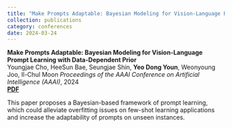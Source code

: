 ```yaml
---
title: "Make Prompts Adaptable: Bayesian Modeling for Vision-Language Prompt Learning with Data-Dependent Prior"
collection: publications
category: conferences
date: 2024-03-24
---
```


**Make Prompts Adaptable: Bayesian Modeling for Vision-Language Prompt Learning with Data-Dependent Prior**  
Youngjae Cho, HeeSun Bae, Seungjae Shin, **Yeo Dong Youn**, Weonyoung Joo, Il-Chul Moon
*Proceedings of the AAAI Conference on Artificial Intelligence (AAAI)*, 2024  
[**PDF**](https://doi.org/10.1609/aaai.v38i10.29037)

This paper proposes a Bayesian-based framework of prompt learning, which could alleviate overfitting issues on few-shot learning applications and increase the adaptability of prompts on unseen instances.
